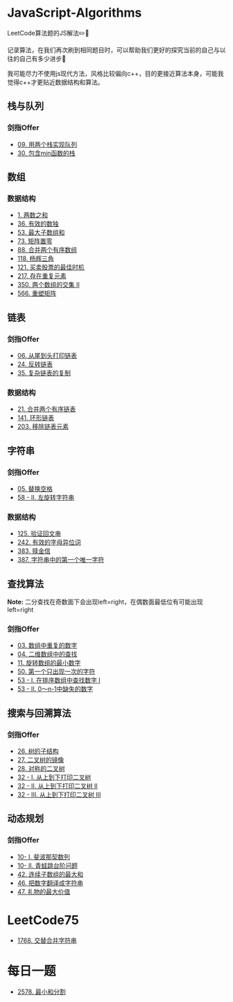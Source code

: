 # JavaScript-Algorithms

LeetCode算法题的JS解法✏️📒

记录算法，在我们再次刷到相同题目时，可以帮助我们更好的探究当前的自己与以往的自己有多少进步👣

我可能尽力不使用js现代方法，风格比较偏向c++，目的更接近算法本身，可能我觉得c++才更贴近数据结构和算法。

## 栈与队列
### 剑指Offer

- [09. 用两个栈实现队列](./%E5%89%91%E6%8C%87Offer/30.%20%E5%8C%85%E5%90%ABmin%E5%87%BD%E6%95%B0%E7%9A%84%E6%A0%88.md)
- [30. 包含min函数的栈](./%E5%89%91%E6%8C%87Offer/30.%20%E5%8C%85%E5%90%ABmin%E5%87%BD%E6%95%B0%E7%9A%84%E6%A0%88.md)

## 数组

### 数据结构

- [1. 两数之和](./数据结构/数组/1.%20两数之和.md)
- [36. 有效的数独](./数据结构/数组/36.%20有效的数独.md)
- [53. 最大子数组和](./%E6%95%B0%E6%8D%AE%E7%BB%93%E6%9E%84/53.%20%E6%9C%80%E5%A4%A7%E5%AD%90%E6%95%B0%E7%BB%84%E5%92%8C.md)
- [73. 矩阵置零](./数据结构/数组/73.%20矩阵置零.md)
- [88. 合并两个有序数组](./%E6%95%B0%E6%8D%AE%E7%BB%93%E6%9E%84/88.%20%E5%90%88%E5%B9%B6%E4%B8%A4%E4%B8%AA%E6%9C%89%E5%BA%8F%E6%95%B0%E7%BB%84.md)
- [118. 杨辉三角](./%E6%95%B0%E6%8D%AE%E7%BB%93%E6%9E%84/118.%20%E6%9D%A8%E8%BE%89%E4%B8%89%E8%A7%92.md)
- [121. 买卖股票的最佳时机](./数据结构/数组/121.%20买卖股票的最佳时机.md)
- [217. 存在重复元素](./%E6%95%B0%E6%8D%AE%E7%BB%93%E6%9E%84/217.%20%E5%AD%98%E5%9C%A8%E9%87%8D%E5%A4%8D%E5%85%83%E7%B4%A0.md)
- [350. 两个数组的交集 II](./数据结构/数组/350.%20两个数组的交集%20II.md)
- [566. 重塑矩阵](./数据结构/数组/566.%20重塑矩阵.md)

## 链表
### 剑指Offer

- [06. 从尾到头打印链表](./%E5%89%91%E6%8C%87Offer/06.%20%E4%BB%8E%E5%B0%BE%E5%88%B0%E5%A4%B4%E6%89%93%E5%8D%B0%E9%93%BE%E8%A1%A8.md)
- [24. 反转链表](./%E5%89%91%E6%8C%87Offer/24.%20%E5%8F%8D%E8%BD%AC%E9%93%BE%E8%A1%A8.md)
- [35. 复杂链表的复制](./%E5%89%91%E6%8C%87Offer/35.%20%E5%A4%8D%E6%9D%82%E9%93%BE%E8%A1%A8%E7%9A%84%E5%A4%8D%E5%88%B6.md)

### 数据结构

- [21. 合并两个有序链表](./数据结构/链表/21.%20合并两个有序链表.md)
- [141. 环形链表](./数据结构/链表/141.%20环形链表.md)
- [203. 移除链表元素](./数据结构/链表/203.%20移除链表元素.md)

## 字符串

### 剑指Offer

- [05. 替换空格](./%E5%89%91%E6%8C%87Offer/05.%20%E6%9B%BF%E6%8D%A2%E7%A9%BA%E6%A0%BC.md)
- [58 - II. 左旋转字符串](./%E5%89%91%E6%8C%87Offer/58%20-%20II.%20%E5%B7%A6%E6%97%8B%E8%BD%AC%E5%AD%97%E7%AC%A6%E4%B8%B2.md)

### 数据结构

- [125. 验证回文串](./数据结构/字符串/125.%20验证回文串.md)
- [242. 有效的字母异位词](./数据结构/字符串/242.%20有效的字母异位词.md)
- [383. 赎金信](./数据结构/字符串/383.%20赎金信.md)
- [387. 字符串中的第一个唯一字符](./数据结构/字符串/387.%20字符串中的第一个唯一字符.md)

## 查找算法

**Note:**
二分查找在奇数面下会出现left=right，在偶数面最低位有可能出现left=right

### 剑指Offer

- [03. 数组中重复的数字](./%E5%89%91%E6%8C%87Offer/03.%20%E6%95%B0%E7%BB%84%E4%B8%AD%E9%87%8D%E5%A4%8D%E7%9A%84%E6%95%B0%E5%AD%97.md)
- [04. 二维数组中的查找](./%E5%89%91%E6%8C%87Offer/04.%20%E4%BA%8C%E7%BB%B4%E6%95%B0%E7%BB%84%E4%B8%AD%E7%9A%84%E6%9F%A5%E6%89%BE.md)
- [11. 旋转数组的最小数字](./%E5%89%91%E6%8C%87Offer/11.%20%E6%97%8B%E8%BD%AC%E6%95%B0%E7%BB%84%E7%9A%84%E6%9C%80%E5%B0%8F%E6%95%B0%E5%AD%97.md)
- [50. 第一个只出现一次的字符](./%E5%89%91%E6%8C%87Offer/50.%20%E7%AC%AC%E4%B8%80%E4%B8%AA%E5%8F%AA%E5%87%BA%E7%8E%B0%E4%B8%80%E6%AC%A1%E7%9A%84%E5%AD%97%E7%AC%A6.md)
- [53 - I. 在排序数组中查找数字 I](./%E5%89%91%E6%8C%87Offer/53%20-%20I.%20%E5%9C%A8%E6%8E%92%E5%BA%8F%E6%95%B0%E7%BB%84%E4%B8%AD%E6%9F%A5%E6%89%BE%E6%95%B0%E5%AD%97%20I.md)
- [53 - II. 0～n-1中缺失的数字](./%E5%89%91%E6%8C%87Offer/53%20-%20II.%200%EF%BD%9En-1%E4%B8%AD%E7%BC%BA%E5%A4%B1%E7%9A%84%E6%95%B0%E5%AD%97.md)

## 搜索与回溯算法

### 剑指Offer

- [26. 树的子结构](./%E5%89%91%E6%8C%87Offer/26.%20%E6%A0%91%E7%9A%84%E5%AD%90%E7%BB%93%E6%9E%84.md)
- [27. 二叉树的镜像](./%E5%89%91%E6%8C%87Offer/27.%20%E4%BA%8C%E5%8F%89%E6%A0%91%E7%9A%84%E9%95%9C%E5%83%8F.md)
- [28. 对称的二叉树](./%E5%89%91%E6%8C%87Offer/28.%20%E5%AF%B9%E7%A7%B0%E7%9A%84%E4%BA%8C%E5%8F%89%E6%A0%91.md)
- [32 - I. 从上到下打印二叉树](./%E5%89%91%E6%8C%87Offer/32%20-%20I.%20%E4%BB%8E%E4%B8%8A%E5%88%B0%E4%B8%8B%E6%89%93%E5%8D%B0%E4%BA%8C%E5%8F%89%E6%A0%91.md)
- [32 - II. 从上到下打印二叉树 II](./%E5%89%91%E6%8C%87Offer/32%20-%20II.%20%E4%BB%8E%E4%B8%8A%E5%88%B0%E4%B8%8B%E6%89%93%E5%8D%B0%E4%BA%8C%E5%8F%89%E6%A0%91%20II.md)
- [32 - III. 从上到下打印二叉树 III](./%E5%89%91%E6%8C%87Offer/32%20-%20III.%20%E4%BB%8E%E4%B8%8A%E5%88%B0%E4%B8%8B%E6%89%93%E5%8D%B0%E4%BA%8C%E5%8F%89%E6%A0%91%20III.md)

## 动态规划

### 剑指Offer

- [10- I. 斐波那契数列](./%E5%89%91%E6%8C%87Offer/10-%20I.%20%E6%96%90%E6%B3%A2%E9%82%A3%E5%A5%91%E6%95%B0%E5%88%97.md)
- [10- II. 青蛙跳台阶问题](./剑指Offer/10-%20II.%20青蛙跳台阶问题.md)
- [42. 连续子数组的最大和](./剑指Offer/42.%20连续子数组的最大和.md)
- [46. 把数字翻译成字符串](./剑指Offer/46.%20把数字翻译成字符串.md)
- [47. 礼物的最大价值](./剑指Offer/47.%20礼物的最大价值.md)

# LeetCode75

- [1768. 交替合并字符串](./LeetCode75/1768.%20%E4%BA%A4%E6%9B%BF%E5%90%88%E5%B9%B6%E5%AD%97%E7%AC%A6%E4%B8%B2.md)

# 每日一题

- [2578. 最小和分割](./2578.%20最小和分割.md)